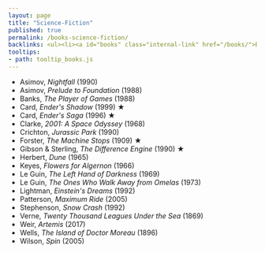 ```yaml
---
layout: page
title: "Science-Fiction"
published: true
permalink: /books-science-fiction/
backlinks: <ul><li><a id="books" class="internal-link" href="/books/">Books</a></li></ul>
tooltips: 
- path: tooltip_books.js
---
```


* Asimov, *Nightfall* (1990)
* Asimov, *Prelude to Foundation* (1988)
* Banks, *The Player of Games* (1988)
* Card, *Ender's Shadow* (1999) ★
* Card, *Ender's Saga* (1996) ★
* Clarke, *2001: A Space Odyssey* (1968)
* Crichton, *Jurassic Park* (1990)
* Forster, *The Machine Stops* (1909) ★
* Gibson & Sterling, *The Difference Engine* (1990) ★
* Herbert, *Dune* (1965)
* Keyes, *Flowers for Algernon* (1966)
* Le Guin, *The Left Hand of Darkness* (1969)
* Le Guin, *The Ones Who Walk Away from Omelas* (1973)
* Lightman, *Einstein's Dreams* (1992)
* Patterson, *Maximum Ride* (2005)
* Stephenson, *Snow Crash* (1992)
* Verne, *Twenty Thousand Leagues Under the Sea* (1869)
* Weir, *Artemis* (2017)
* Wells, *The Island of Doctor Moreau* (1896)
* Wilson, *Spin* (2005)
